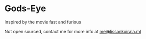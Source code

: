 # Gods-Eye
Inspired by the movie fast and furious

Not open sourced, contact me for more info at me@lissankoirala.ml
